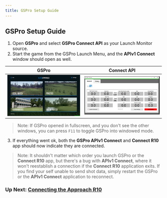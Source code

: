 ```yaml
---
title: GSPro Setup Guide
---
```


## GSPro Setup Guide

1. Open **GSPro** and select **GSPro Connect API** as your Launch Monitor source.
2. Start the game from the GSPro Launch Menu, and the **APIv1 Connect** window should open as well.

| GSPro                                       | Connect API                                        |
| ------------------------------------------- | -------------------------------------------------- |
| <img src="/assets/GSPro.jpg" width="400" /> | <img src="/assets/APIv1Connect.jpg" width="400" /> |

> Note: If GSPro opened in fullscreen, and you don't see the other windows, you can press `F11` to toggle GSPro into windowed mode.

3. If everything went ok, both the **GSPro APIv1 Connect** and **Connect R10** app should now indicate they are connected.

> Note: It shouldn't matter which order you launch GSPro or the **Connect R10** app, but there's a bug with **APIv1 Connect**, where it won't reestablish a connection if the **Connect R10** application exits. If you find your self unable to send shot data, simply restart the GSPro or the **APIv1 Connect** application to reconnect.

### Up Next: [Connecting the Approach R10](./connect-approach-r10)
